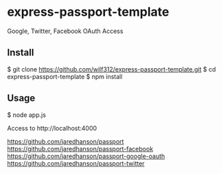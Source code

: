 # express-passport-template


Google, Twitter, Facebook OAuth Access


## Install

$ git clone https://github.com/wilf312/express-passport-template.git
$ cd express-passport-template
$ npm install


## Usage

$ node app.js

Access to http://localhost:4000


https://github.com/jaredhanson/passport
https://github.com/jaredhanson/passport-facebook
https://github.com/jaredhanson/passport-google-oauth
https://github.com/jaredhanson/passport-twitter